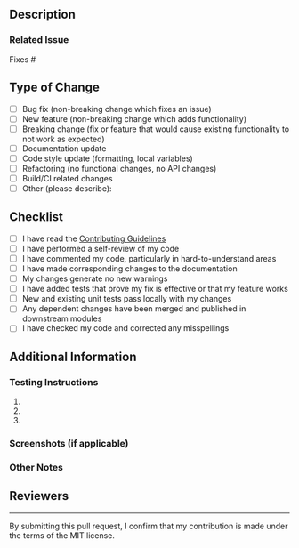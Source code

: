 <!-- Thanks for contributing to AlgoTraderV2 Rust! Please provide enough information so that others can review your pull request. The fields below are required. -->

## Description

<!-- A clear and concise description of what this pull request does. -->

### Related Issue

<!-- If this PR fixes or references an issue, link it here. Example: Fixes #123 -->
Fixes #

## Type of Change

<!-- Mark with an `x` all the checkboxes that apply (like `[x]`) -->

- [ ] Bug fix (non-breaking change which fixes an issue)
- [ ] New feature (non-breaking change which adds functionality)
- [ ] Breaking change (fix or feature that would cause existing functionality to not work as expected)
- [ ] Documentation update
- [ ] Code style update (formatting, local variables)
- [ ] Refactoring (no functional changes, no API changes)
- [ ] Build/CI related changes
- [ ] Other (please describe):

## Checklist

<!-- Mark with an `x` all the checkboxes that apply (like `[x]`) -->

- [ ] I have read the [Contributing Guidelines](CONTRIBUTING.md)
- [ ] I have performed a self-review of my code
- [ ] I have commented my code, particularly in hard-to-understand areas
- [ ] I have made corresponding changes to the documentation
- [ ] My changes generate no new warnings
- [ ] I have added tests that prove my fix is effective or that my feature works
- [ ] New and existing unit tests pass locally with my changes
- [ ] Any dependent changes have been merged and published in downstream modules
- [ ] I have checked my code and corrected any misspellings

## Additional Information

<!-- Add any additional information that would help reviewers evaluate your PR. This could include screenshots, test data, or links to related issues/PRs. -->

### Testing Instructions

<!-- Provide step-by-step instructions for how to test your changes. -->
1. 
2. 
3. 

### Screenshots (if applicable)

<!-- Add screenshots to help explain your changes if applicable. -->

### Other Notes

<!-- Add any other context about the pull request here. -->

## Reviewers

<!-- Tag relevant team members to review. Example: @reviewer1 @reviewer2 -->

---

By submitting this pull request, I confirm that my contribution is made under the terms of the MIT license.

